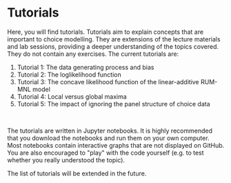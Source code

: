 # Tutorials
Here, you will find tutorials. Tutorials aim to explain concepts that are important to choice modelling. They are extensions of the lecture materials and lab sessions, providing a deeper understanding of the topics covered. They do not contain any exercises. The current tutorials are:
1. Tutorial 1: The data generating process and bias
2. Tutorial 2: The loglikelihood function
3. Tutorial 3: The concave likelihood function of the linear-additive RUM-MNL model
3. Tutorial 4: Local versus global maxima
4. Tutorial 5: The impact of ignoring the panel structure of choice data
<br>

The tutorials are written in Jupyter notebooks. It is highly recommended that you download the notebooks and run them on your own computer. Most notebooks contain interactive graphs that are not displayed on GitHub. You are also encouraged to "play" with the code yourself (e.g. to test whether you really understood the topic).<br>

The list of tutorials will be extended in the future.
